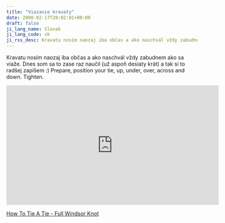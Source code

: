 ```yaml
---
title: "Viazanie kravaty"
date: 2008-02-17T20:02:01+00:00
draft: false
ji_lang_name: Slovak
ji_lang_code: sk
ji_rss_desc: Kravatu nosím naozaj iba občas a ako naschvál vždy zabudnem ako sa viaže. Dnes som sa to zase raz naučil (už aspoň desiaty krát) a tak si to radšej zapíšem :)
---
```


Kravatu nosím naozaj iba občas a ako naschvál vždy zabudnem ako sa viaže. 
Dnes som sa to zase raz naučil (už aspoň desiaty krát) a tak si to radšej zapíšem :) 
Prepare, position your tie, up, under, over, across and down. Tighten.

<iframe width="560" height="315" src="https://www.youtube.com/embed/hk4Lmgjmb90?rel=0" frameborder="0" allowfullscreen></iframe>

[How To Tie A Tie - Full Windsor Knot][1]


[1]: https://www.youtube.com/watch?v=hk4Lmgjmb90